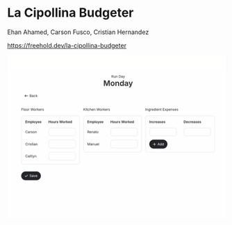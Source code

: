 # La Cipollina Budgeter

Ehan Ahamed, Carson Fusco, Cristian Hernandez

https://freehold.dev/la-cipollina-budgeter

![Screenshot](./screenshot.png)

